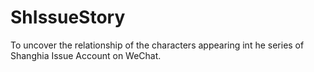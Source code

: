 # ShIssueStory
To uncover the relationship of the characters appearing int he series of Shanghia Issue Account on WeChat.
